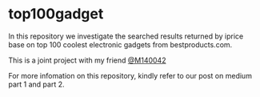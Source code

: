 # top100gadget
In this repository we investigate the searched results returned by iprice base on top 100 coolest electronic gadgets from bestproducts.com.

This is a joint project with my friend <a href='https://github.com/M140042'>@M140042</a>

For more infomation on this repository, kindly refer to our post on medium part 1 and part 2.
